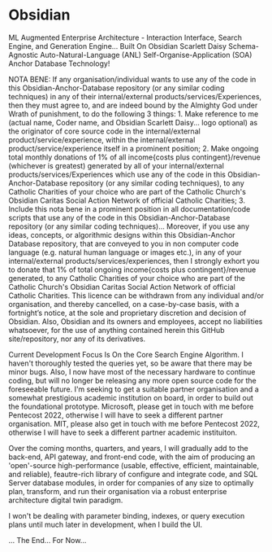 # Obsidian
ML Augmented Enterprise Architecture - Interaction Interface, Search Engine, and Generation Engine... Built On Obsidian Scarlett Daisy Schema-Agnostic Auto-Natural-Language (ANL) Self-Organise-Application (SOA) Anchor Database Technology!


NOTA BENE: If any organisation/individual wants to use any of the code in this Obsidian-Anchor-Database repository (or any similar coding techniques) in any of their internal/external products/services/Experiences, then they must agree to, and are indeed bound by the Almighty God under Wrath of punishment, to do the following 3 things: 1. Make reference to me (actual name, Coder name, and Obsidian Scarlett Daisy... logo optional) as the originator of core source code in the internal/external product/service/experience, within the internal/external product/service/experience itself in a prominent position; 2. Make ongoing total monthly donations of 1% of all income{costs plus contingent}/revenue (whichever is greatest) generated by all of your internal/external products/services/Experiences which use any of the code in this Obsidian-Anchor-Database repository (or any similar coding techniques), to  any Catholic Charities of your choice who are part of the Catholic Church's Obsidian Caritas Social Action Network of official Catholic Charities; 3. Include this nota bene in a prominent position in all documentation/code scripts that use any of the code in this Obsidian-Anchor-Database repository (or any similar coding techniques)... Moreover, if you use any ideas, concepts, or algorithmic designs within this Obsidian-Anchor Database repository, that are conveyed to you in non computer code language (e.g. natural human language or images etc.), in any of your internal/external products/services/experiences, then I strongly exhort you to donate that 1% of total ongoing income{costs plus contingent}/revenue generated, to any Catholic Charities of your choice who are part of the Catholic Church's Obsidian Caritas Social Action Network of official Catholic Charities. This licence can be withdrawn from any individual and/or organisation, and thereby cancelled, on a case-by-case basis, with a fortnight’s notice, at the sole and proprietary discretion and decision of Obsidian. Also, Obsidian and its owners and employees, accept no liabilities whatsoever, for the use of anything contained herein this GitHub site/repository, nor any of its derivatives.


Current Development Focus Is On the Core Search Engine Algorithm. I haven't thoroughly tested the queries yet, so be aware that there may be minor bugs. Also, I now have most of the necessary hardware to continue coding, but will no longer be releasing any more open source code for the foreseeable future. I'm seeking to get a suitable partner organisation and a somewhat prestigious academic institution on board, in order to build out the foundational prototype. Microsoft, please get in touch with me before Pentecost 2022, otherwise I will have to seek a different partner organisation. MIT, please also get in touch with me before Pentecost 2022, otherwise I will have to seek a different partner academic instituiton.

Over the coming months, quarters, and years, I will gradually add to the back-end, API gateway, and front-end code, with the aim of producing an 'open'-source high-performance (usable, effective, efficient, maintainable, and reliable), feautre-rich library of configure and integrate code, and SQL Server database modules, in order for companies of any size to optimally plan, transform, and run their organisation via a robust enterprise architecture digital twin paradigm.

I won't be dealing with parameter binding, indexes, or query execution plans until much later in development, when I build the UI.

… The End… For Now…
